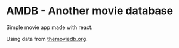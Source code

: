 # AMDB - Another movie database

Simple movie app made with react.

Using data from [themoviedb.org](https://www.themoviedb.org/documentation/api).
